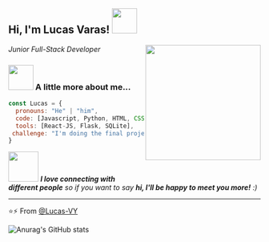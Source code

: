 <h2> Hi, I'm Lucas Varas! <img src="https://media.giphy.com/media/PiQejEf31116URju4V/giphy.gif" width="50"></h2>
<img align='right' src="https://media.giphy.com/media/PiQejEf31116URju4V/giphy.gif" width="230">
<p><em>Junior Full-Stack Developer
</em></p>


### <img src="https://media.giphy.com/media/VgCDAzcKvsR6OM0uWg/giphy.gif" width="50"> A little more about me...  

```javascript
const Lucas = {
  pronouns: "He" | "him",
  code: [Javascript, Python, HTML, CSS, SQL],
  tools: [React-JS, Flask, SQLite],
 challenge: "I'm doing the final project of the 4Geeks Academy Bootcamp"
}
```

<img src="https://media.giphy.com/media/kgUkCLMu3xhw1T6txv/giphy.gif" width="60"> <em><b>I love connecting with different people</b> so if you want to say <b>hi, I'll be happy to meet you more!</b> :)</em>

---

⭐⚡ From [@Lucas-VY](https://github.com/Lucas-VY)

![Anurag's GitHub stats](https://github-readme-stats.vercel.app/api?username=Lucas-VY&show_icons=true&theme=radical)
